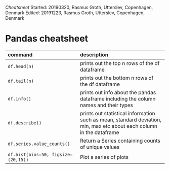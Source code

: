 *Cheatsheet*
Started: 20190320, Rasmus Groth, Utterslev, Copenhagen, Denmark
Edited: 20191223, Rasmus Groth, Utterslev, Copenhagen, Denmark

# Pandas cheatsheet

| command | description |
| :-- | :-- |
| `df.head(n)` | prints out the top n rows of the df dataframe |
| `df.tail(n)` | prints out the bottom n rows of the df dataframe |
| `df.info()` | prints out info about the pandas dataframe including the column names and their types |
| `df.describe()` | prints out statistical information such as mean, standard deviation, min, max etc about each column in the dataframe |
| `df.series.value_counts()` | Return a Series containing counts of unique values |
| `df.hist(bins=50, figsize=(20,15))` | Plot a series of plots  |
